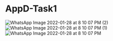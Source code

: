 # AppD-Task1
![WhatsApp Image 2022-01-28 at 8 10 07 PM (2)](https://user-images.githubusercontent.com/97332313/151566182-6136b10d-3ba9-4e82-a254-44d74714211c.jpeg)
![WhatsApp Image 2022-01-28 at 8 10 07 PM (1)](https://user-images.githubusercontent.com/97332313/151566226-8dc70142-2daa-445a-b468-4a1415dd8b69.jpeg)
![WhatsApp Image 2022-01-28 at 8 10 07 PM](https://user-images.githubusercontent.com/97332313/151566259-45beefb8-5397-405f-ad02-bc2d7942d22a.jpeg)
